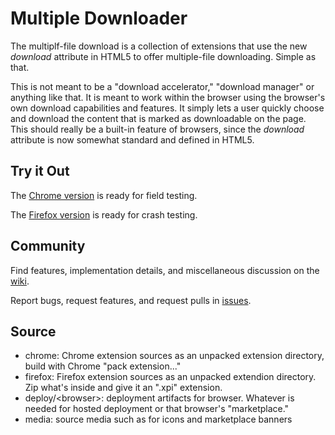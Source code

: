 # Multiple Downloader

The multiplf-file download is a collection of extensions that use the new *download*
attribute in HTML5 to offer multiple-file downloading. Simple as that.

This is not meant to be a "download accelerator," "download manager" or anything like
that. It is meant to work within the browser using the browser's own download
capabilities and features. It simply lets a user quickly choose and download the
content that is marked as downloadable on the page.
This should really be a built-in feature of browsers, since the *download* attribute is
now somewhat standard and defined in HTML5.

## Try it Out
The <a href="http://chrome.google.com/webstore/detail/multiple-file-downloader/ijodceacahodmjmdmfcobdepogaajbpc" target="_blank">Chrome version</a> is ready for field testing.

The <a href="https://addons.mozilla.org/en-US/firefox/addon/multiple-file-downloader/" target="_blank">Firefox version</a> is ready for crash testing.


## Community
Find features, implementation details, and miscellaneous discussion on the
[wiki](https://github.com/mediascience/HTML5-Multiple-Download/wiki).

Report bugs, request features, and request pulls in
[issues](https://github.com/mediascience/HTML5-Multiple-Download/issues).


## Source

* chrome: Chrome extension sources as an unpacked extension directory, build with Chrome "pack extension..."
* firefox: Firefox extension sources as an unpacked extendion directory. Zip what's inside and give it an ".xpi" extension.
* deploy/&lt;browser&gt;: deployment artifacts for browser. Whatever is needed for hosted deployment or that browser's "marketplace."
* media: source media such as for icons and marketplace banners


